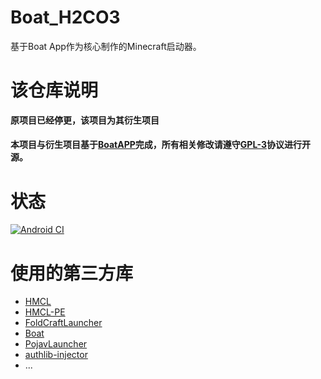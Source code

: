 <h1 align="left" >Boat_H2CO3</h1>

基于Boat App作为核心制作的Minecraft启动器。

<h1 align="left">该仓库说明</h1>

**原项目已经停更，该项目为其衍生项目**

#### 本项目与衍生项目基于[BoatAPP](https://github.com/AOF-Dev/Boat)完成，所有相关修改请遵守[GPL-3](https://www.gnu.org/licenses/gpl-3.0.html)协议进行开源。

<h1 align="left">状态</h1>

[![Android CI](https://github.com/bilicainiaohh/Boat_H2CO3NewUI/actions/workflows/android.yml/badge.svg)](https://github.com/bilicainiaohh/Boat_H2CO3NewUI/actions/workflows/android.yml)

<h1 align="left">使用的第三方库</h1>

- [HMCL](https://github.com/huanghongxun/HMCL)
- [HMCL-PE](https://github.com/huanghongxun/HMCL-PE)
- [FoldCraftLauncher](https://github.com/FCL-Team/FoldCraftLauncher)
- [Boat](https://github.com/AOF-Dev/Boat)
- [PojavLauncher](https://github.com/PojavLauncherTeam/PojavLauncher)
- [authlib-injector](https://github.com/yushijinhun/authlib-injector)
- ...